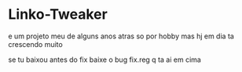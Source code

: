 # Linko-Tweaker

e um projeto meu de alguns anos atras so por hobby mas hj em dia ta crescendo muito

se tu baixou antes do fix baixe o bug fix.reg q ta ai em cima
